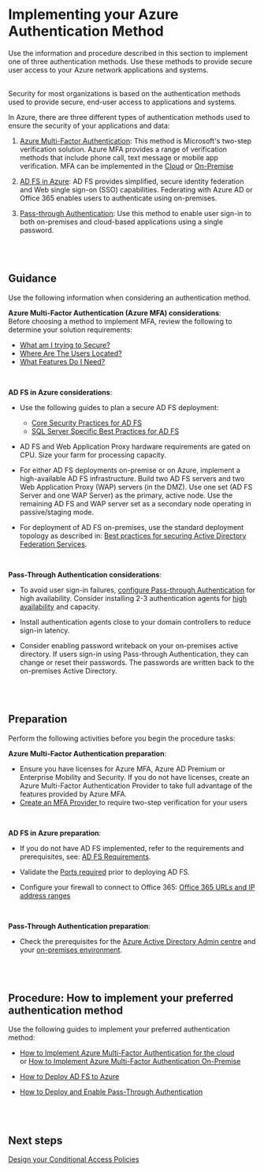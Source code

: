 # Implementing your Azure Authentication Method
Use the information and procedure described in this section to implement one of three authentication methods. Use these methods to provide secure user access to your Azure network applications and systems.
<br />
<br />

Security for most organizations is based on the authentication methods used to provide secure, end-user access to applications and systems. 

In Azure, there are three different types of authentication methods used to ensure the security of your applications and data:

1. [Azure Multi-Factor Authentication](https://docs.microsoft.com/en-us/azure/active-directory/authentication/multi-factor-authentication): This method is Microsoft's two-step verification solution. Azure MFA provides a range of verification methods that include phone call, text message or mobile app verification. MFA can be implemented in the [Cloud](https://docs.microsoft.com/en-us/azure/active-directory/authentication/howto-mfa-getstarted) or [On-Premise](https://docs.microsoft.com/en-us/azure/active-directory/authentication/howto-mfaserver-deploy)

2. [AD FS in Azure](https://docs.microsoft.com/en-us/azure/active-directory/connect/active-directory-aadconnect-azure-adfs#design-principles): AD FS provides simplified, secure identity federation and Web single sign-on (SSO) capabilities. Federating with Azure AD or Office 365 enables users to authenticate using on-premises.

3. [Pass-through Authentication](https://docs.microsoft.com/en-us/azure/active-directory/connect/active-directory-aadconnect-pass-through-authentication): Use this method to enable user sign-in to both on-premises and cloud-based applications using a single password.
<br />
<br />


## Guidance 
Use the following information when considering an authentication method.
<br />

**Azure Multi-Factor Authentication (Azure MFA) considerations**:  
Before choosing a method to implement MFA, review the following to determine your solution requirements: 

  - [What am I trying to Secure?](https://docs.microsoft.com/en-us/azure/active-directory/authentication/concept-mfa-whichversion#what-am-i-trying-to-secure)
  - [Where Are The Users Located?](https://docs.microsoft.com/en-us/azure/active-directory/authentication/concept-mfa-whichversion#where-are-the-users-located) 
  - [What Features Do I Need?](https://docs.microsoft.com/en-us/azure/active-directory/authentication/concept-mfa-whichversion#what-features-do-i-need) 
<br />

**AD FS in Azure considerations**:  
- Use the following guides to plan a secure AD FS deployment: 
  - [Core Security Practices for AD FS](https://docs.microsoft.com/en-us/windows-server/identity/ad-fs/design/best-practices-for-secure-planning-and-deployment-of-ad-fs#core-security-best-practices-for-ad-fs)
  - [SQL Server Specific Best Practices for AD FS](https://docs.microsoft.com/en-us/windows-server/identity/ad-fs/design/best-practices-for-secure-planning-and-deployment-of-ad-fs#sql-serverspecific-security-best-practices-for-ad-fs)

- AD FS and Web Application Proxy hardware requirements are gated on CPU. Size your farm for processing capacity. 

- For either AD FS deployments on-premise or on Azure, implement a high-available AD FS infrastructure. Build two AD FS servers and two Web Application Proxy (WAP) servers (in the DMZ). Use one set (AD FS Server and one WAP Server) as the primary, active node. Use the remaining AD FS and WAP server set as a secondary node operating in passive/staging mode. 

- For deployment of AD FS on-premises, use the standard deployment topology as described in:  [Best practices for securing Active Directory Federation Services](https://docs.microsoft.com/en-us/windows-server/identity/ad-fs/deployment/best-practices-securing-ad-fs#standard-deployment-topology). 
<br />

**Pass-Through Authentication considerations**:
- To avoid user sign-in failures, [configure Pass-through Authentication](https://docs.microsoft.com/en-us/azure/active-directory/connect/active-directory-aadconnect-pass-through-authentication-quick-start) for high availability. Consider installing 2-3  authentication agents for [high availability](https://docs.microsoft.com/en-us/azure/active-directory/connect/active-directory-aadconnect-pass-through-authentication-quick-start#step-5-ensure-high-availability) and capacity.  

- Install authentication agents close to your domain controllers to reduce sign-in latency. 

- Consider enabling password writeback on your on-premises active directory. If users sign-in using Pass-through Authentication, they can change or reset their passwords. The passwords are written back to the on-premises Active Directory. 
<br />
<br />

## Preparation
Perform the following activities before you begin the procedure tasks:

**Azure Multi-Factor Authentication preparation**:

- Ensure you have licenses for Azure MFA, Azure AD Premium or Enterprise Mobility and Security. If you do not have licenses, create an Azure Multi-Factor Authentication Provider to take full advantage of the features provided by Azure MFA. 
- [Create an MFA Provider ](https://docs.microsoft.com/en-us/azure/active-directory/authentication/concept-mfa-authprovider#create-an-mfa-provider) to require two-step verification for your users
<br />

**AD FS in Azure preparation**:
- If you do not have AD FS implemented, refer to the requirements and prerequisites, see: [AD FS Requirements](https://docs.microsoft.com/en-us/windows-server/identity/ad-fs/overview/ad-fs-requirements).  
 
- Validate the [Ports required](https://docs.microsoft.com/en-us/windows-server/identity/ad-fs/deployment/best-practices-securing-ad-fs#ports-required) prior to deploying AD FS. 

- Configure your firewall to connect to Office 365: [Office 365 URLs and IP address ranges](https://support.office.com/en-us/article/Office-365-URLs-and-IP-address-ranges-8548a211-3fe7-47cb-abb1-355ea5aa88a2) 
<br />

**Pass-Through Authentication preparation**:

- Check the prerequisites for the [Azure Active Directory Admin centre](https://docs.microsoft.com/en-us/azure/active-directory/connect/active-directory-aadconnect-pass-through-authentication-quick-start#in-the-azure-active-directory-admin-center) and your [on-premises environment](https://docs.microsoft.com/en-us/azure/active-directory/connect/active-directory-aadconnect-pass-through-authentication-quick-start#in-your-on-premises-environment). 
<br />
<br />

## Procedure: How to implement your preferred authentication method

Use the following guides to implement your preferred authentication method:

- [How to Implement Azure Multi-Factor Authentication for the cloud](https://docs.microsoft.com/en-us/azure/active-directory/authentication/howto-mfa-getstarted)  
or [How to Implement Azure Multi-Factor Authentication On-Premise](https://docs.microsoft.com/en-us/azure/active-directory/authentication/howto-mfaserver-deploy)

- [How to Deploy AD FS to Azure](https://docs.microsoft.com/en-us/azure/active-directory/connect/active-directory-aadconnect-azure-adfs#steps-to-deploy-ad-fs-in-azure)

- [How to Deploy and Enable Pass-Through Authentication](https://docs.microsoft.com/en-us/azure/active-directory/connect/active-directory-aadconnect-pass-through-authentication-quick-start#deploy-azure-ad-pass-through-authentication)
<br />
<br />

## Next steps
[Design your Conditional Access Policies](4.1.1-Designing-your-Conditional-Access-Policies.md)
